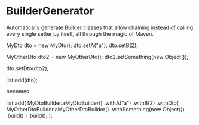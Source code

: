 BuilderGenerator
================

Automatically generate Builder classes that allow chaining instead of calling every single setter by itself, all through the magic of Maven.

MyDto dto = new MyDto();
dto.setA("a");
dto.setB(2);

MyOtherDto dto2 = new MyOtherDto();
dto2.setSomething(new Object());

dto.setDto(dto2);

list.add(dto);

becomes

list.add(
  MyDtoBuilder.aMyDtoBuilder()
    .withA("a")
    .withB(2)
    .withDto(
      MyOtherDtoBuilder.aMyOtherDtoBuilder()
      .withSomething(new Object())
      .build()
    )
    .build();
);
